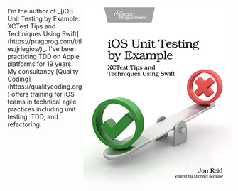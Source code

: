 <img align="right" width="333" height="400" src="https://raw.githubusercontent.com/jonreid/jonreid/master/ios-unit-testing-by-example-cover.png">
I'm the author of _[iOS Unit Testing by Example: XCTest Tips and Techniques Using Swift](https://pragprog.com/titles/jrlegios/)_. I've been practicing TDD on Apple platforms for 19 years. My consultancy [Quality Coding](https://qualitycoding.org) offers training for iOS teams in technical agile practices including unit testing, TDD, and refactoring.